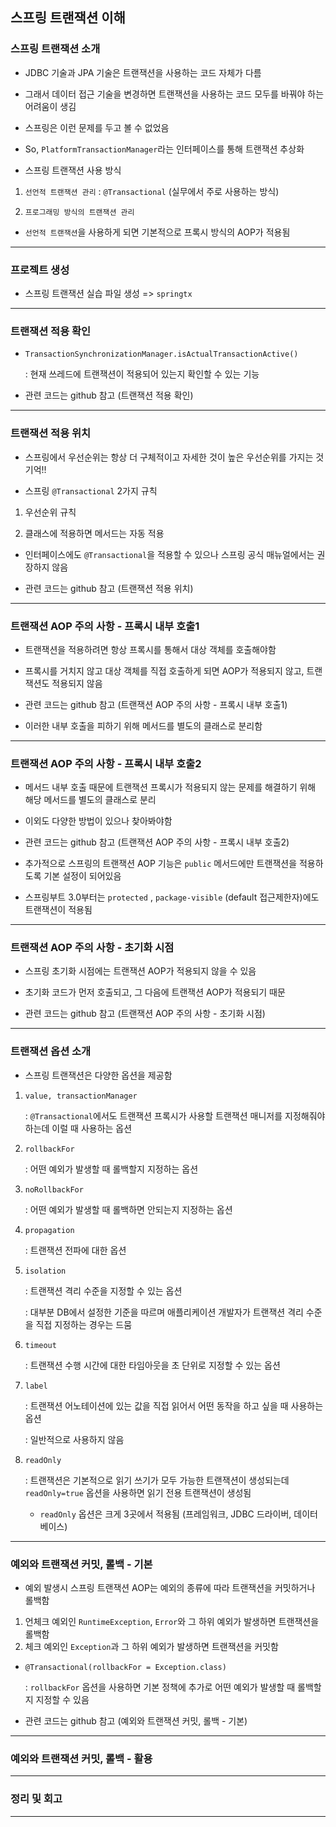 ## 스프링 트랜잭션 이해

### 스프링 트랜잭션 소개

- JDBC 기술과 JPA 기술은 트랜잭션을 사용하는 코드 자체가 다름

- 그래서 데이터 접근 기술을 변경하면 트랜잭션을 사용하는 코드 모두를 바꿔야 하는 어려움이 생김

- 스프링은 이런 문제를 두고 볼 수 없었음

- So, `PlatformTransactionManager`라는 인터페이스를 통해 트랜잭션 추상화

- 스프링 트랜잭션 사용 방식

1. `선언적 트랜잭션 관리` : `@Transactional` (실무에서 주로 사용하는 방식)

2. `프로그래밍 방식의 트랜잭션 관리`

- `선언적 트랜잭션`을 사용하게 되면 기본적으로 프록시 방식의 AOP가 적용됨

---

### 프로젝트 생성

- 스프링 트랜잭션 실습 파일 생성 => `springtx`

---

### 트랜잭션 적용 확인

- `TransactionSynchronizationManager.isActualTransactionActive()`

    : 현재 쓰레드에 트랜잭션이 적용되어 있는지 확인할 수 있는 기능

- 관련 코드는 github 참고 (트랜잭션 적용 확인)

---

### 트랜잭션 적용 위치

- 스프링에서 우선순위는 항상 더 구체적이고 자세한 것이 높은 우선순위를 가지는 것 기억!!

- 스프링 `@Transactional` 2가지 규칙

1. 우선순위 규칙

2. 클래스에 적용하면 메서드는 자동 적용

- 인터페이스에도 `@Transactional`을 적용할 수 있으나 스프링 공식 매뉴얼에서는 권장하지 않음

- 관련 코드는 github 참고 (트랜잭션 적용 위치)

---

### 트랜잭션 AOP 주의 사항 - 프록시 내부 호출1

- 트랜잭션을 적용하려면 항상 프록시를 통해서 대상 객체를 호출해야함

- 프록시를 거치지 않고 대상 객체를 직접 호출하게 되면 AOP가 적용되지 않고, 트랜잭션도 적용되지 않음

- 관련 코드는 github 참고 (트랜잭션 AOP 주의 사항 - 프록시 내부 호출1)

- 이러한 내부 호출을 피하기 위해 메서드를 별도의 클래스로 분리함

---

### 트랜잭션 AOP 주의 사항 - 프록시 내부 호출2

- 메서드 내부 호출 때문에 트랜잭션 프록시가 적용되지 않는 문제를 해결하기 위해 해당 메서드를 별도의 클래스로 분리

- 이외도 다양한 방법이 있으나 찾아봐야함

- 관련 코드는 github 참고 (트랜잭션 AOP 주의 사항 - 프록시 내부 호출2)

- 추가적으로 스프링의 트랜잭션 AOP 기능은 `public` 메서드에만 트랜잭션을 적용하도록 기본 설정이 되어있음

- 스프링부트 3.0부터는 `protected` , `package-visible` (default 접근제한자)에도 트랜잭션이 적용됨

---

### 트랜잭션 AOP 주의 사항 - 초기화 시점

- 스프링 초기화 시점에는 트랜잭션 AOP가 적용되지 않을 수 있음

- 초기화 코드가 먼저 호출되고, 그 다음에 트랜잭션 AOP가 적용되기 때문

- 관련 코드는 github 참고 (트랜잭션 AOP 주의 사항 - 초기화 시점)

---

### 트랜잭션 옵션 소개

- 스프링 트랜잭션은 다양한 옵션을 제공함

1. `value, transactionManager`

    : `@Transactional`에서도 트랜잭션 프록시가 사용할 트랜잭션 매니저를 지정해줘야하는데 이럴 때 사용하는 옵션

2. `rollbackFor`

    : 어떤 예외가 발생할 때 롤백할지 지정하는 옵션

3. `noRollbackFor`

    : 어떤 예외가 발생할 때 롤백하면 안되는지 지정하는 옵션

4. `propagation`

    : 트랜잭션 전파에 대한 옵션

5. `isolation`

    : 트랜잭션 격리 수준을 지정할 수 있는 옵션

    : 대부분 DB에서 설정한 기준을 따르며 애플리케이션 개발자가 트랜잭션 격리 수준을 직접 지정하는 경우는 드뭄

6. `timeout`

    : 트랜잭션 수행 시간에 대한 타임아웃을 초 단위로 지정할 수 있는 옵션

7. `label`

    : 트랜잭션 어노테이션에 있는 값을 직접 읽어서 어떤 동작을 하고 싶을 때 사용하는 옵션

    : 일반적으로 사용하지 않음

8. `readOnly`

    : 트랜잭션은 기본적으로 읽기 쓰기가 모두 가능한 트랜잭션이 생성되는데 `readOnly=true` 옵션을 사용하면 읽기 전용 트랜잭션이 생성됨

    - `readOnly` 옵션은 크게 3곳에서 적용됨 (프레임워크, JDBC 드라이버, 데이터베이스)

---

### 예외와 트랜잭션 커밋, 롤백 - 기본

- 예외 발생시 스프링 트랜잭션 AOP는 예외의 종류에 따라 트랜잭션을 커밋하거나 롤백함

1. 언체크 예외인 `RuntimeException`, `Error`와 그 하위 예외가 발생하면 트랜잭션을 롤백함
2. 체크 예외인 `Exception`과 그 하위 예외가 발생하면 트랜잭션을 커밋함

- `@Transactional(rollbackFor = Exception.class)`

    : `rollbackFor` 옵션을 사용하면 기본 정책에 추가로 어떤 예외가 발생할 때 롤백할지 지정할 수 있음

- 관련 코드는 github 참고 (예외와 트랜잭션 커밋, 롤백 - 기본)

---

### 예외와 트랜잭션 커밋, 롤백 - 활용

---

### 정리 및 회고

---